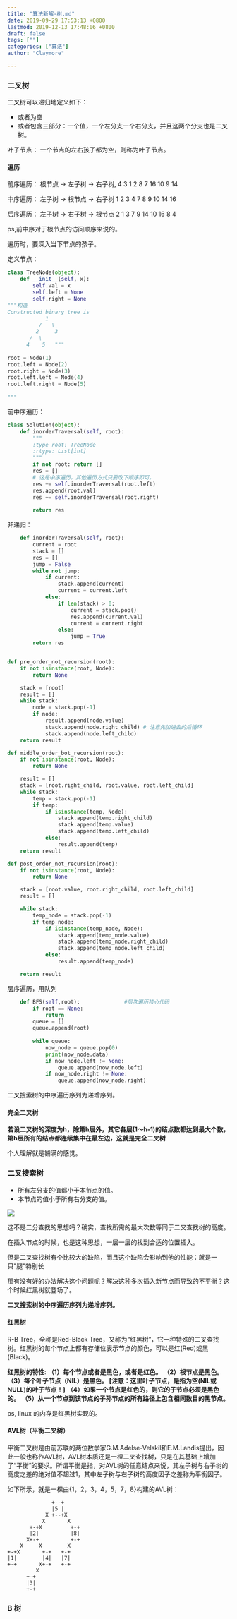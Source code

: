 ```yaml
---
title: "算法新解-树.md"
date: 2019-09-29 17:53:13 +0800
lastmod: 2019-12-13 17:48:06 +0800
draft: false
tags: [""]
categories: ["算法"]
author: "Claymore"

---
```



### 二叉树

二叉树可以递归地定义如下：

* 或者为空
* 或者包含三部分：一个值，一个左分支一个右分支，并且这两个分支也是二叉树。



叶子节点： 一个节点的左右孩子都为空，则称为叶子节点。



#### 遍历

前序遍历： 根节点 -> 左子树 -> 右子树,  4 3 1 2 8 7 16 10 9 14

中序遍历： 左子树 -> 根节点 -> 右子树   1 2 3 4 7 8 9 10 14 16

后序遍历： 左子树 -> 右子树 -> 根节点   2 1 3 7 9 14 10  16  8 4

ps,前中序对于根节点的访问顺序来说的。 

遍历时，要深入当下节点的孩子。



定义节点：

```python
class TreeNode(object):
	def __init__(self, x):
		self.val = x
		self.left = None
		self.right = None
"""构造
Constructed binary tree is 
            1 
          /   \ 
         2     3 
       /  \ 
      4    5   """
  
root = Node(1) 
root.left = Node(2) 
root.right = Node(3) 
root.left.left = Node(4) 
root.left.right = Node(5) 
  
"""
```

前中序遍历：

```python
class Solution(object):  
    def inorderTraversal(self, root):
        """
        :type root: TreeNode
        :rtype: List[int]
        """
        if not root: return []
        res = []
        # 这是中序遍历，其他遍历方式只要改下顺序即可。
        res += self.inorderTraversal(root.left)
        res.append(root.val)
        res += self.inorderTraversal(root.right)
        
        return res
```



非递归：

```python
    def inorderTraversal(self, root):
        current = root
        stack = []
        res = []
        jump = False
        while not jump:
            if current:
                stack.append(current)
                current = current.left
            else:
                if len(stack) > 0:
                    current = stack.pop()
                    res.append(current.val)
                    current = current.right
                else:
                    jump = True
        return res


def pre_order_not_recursion(root):
    if not isinstance(root, Node):
        return None

    stack = [root]
    result = []
    while stack:
        node = stack.pop(-1)
        if node:
            result.append(node.value)
            stack.append(node.right_child) # 注意先加进去的后循环
            stack.append(node.left_child)
    return result

def middle_order_bot_recursion(root):
    if not isinstance(root, Node):
        return None

    result = []
    stack = [root.right_child, root.value, root.left_child]
    while stack:
        temp = stack.pop(-1)
        if temp:
            if isinstance(temp, Node):
                stack.append(temp.right_child)
                stack.append(temp.value)
                stack.append(temp.left_child)
            else:
                result.append(temp)
    return result

def post_order_not_recursion(root):
    if not isinstance(root, Node):
        return None

    stack = [root.value, root.right_child, root.left_child]
    result = []

    while stack:
        temp_node = stack.pop(-1)
        if temp_node:
            if isinstance(temp_node, Node):
                stack.append(temp_node.value)
                stack.append(temp_node.right_child)
                stack.append(temp_node.left_child)
            else:
                result.append(temp_node)

    return result
```



层序遍历，用队列

```python
    def BFS(self,root):              #层次遍历核心代码
        if root == None:
            return
        queue = []
        queue.append(root)
 
        while queue:
            now_node = queue.pop(0)
            print(now_node.data)
            if now_node.left != None:
                queue.append(now_node.left)
            if now_node.right != None:
                queue.append(now_node.right)
```

二叉搜索树的中序遍历序列为递增序列。



#### 完全二叉树

**若设二叉树的深度为h，除第h层外，其它各层(1～h-1)的结点数都达到最大个数，第h层所有的结点都连续集中在最左边，这就是完全二叉树**

个人理解就是铺满的感觉。



### 二叉搜索树

* 所有左分支的值都小于本节点的值。
* 本节点的值小于所有右分支的值。

![](http://www.claymore.wang:5000/uploads/big/fd2f9dede94ea947728942da52a7257f.png)



这不是二分查找的思想吗？确实，查找所需的最大次数等同于二叉查找树的高度。

在插入节点的时候，也是这种思想，一层一层的找到合适的位置插入。

但是二叉查找树有个比较大的缺陷，而且这个缺陷会影响到他的性能：就是一只"腿"特别长

<p>那有没有好的办法解决这个问题呢？解决这种多次插入新节点而导致的不平衡？这个时候红黑树就登场了。</p>

**二叉搜索树的中序遍历序列为递增序列。**



#### 红黑树

R-B Tree，全称是Red-Black Tree，又称为“红黑树”，它一种特殊的二叉查找树。红黑树的每个节点上都有存储位表示节点的颜色，可以是红(Red)或黑(Black)。

**红黑树的特性**:
**（1）每个节点或者是黑色，或者是红色。**
**（2）根节点是黑色。**
**（3）每个叶子节点（NIL）是黑色。 [注意：这里叶子节点，是指为空(NIL或NULL)的叶子节点！]**
**（4）如果一个节点是红色的，则它的子节点必须是黑色的。**
**（5）从一个节点到该节点的子孙节点的所有路径上包含相同数目的黑节点。**



ps, linux 的内存是红黑树实现的。



#### AVL树（平衡二叉树）

平衡二叉树是由前苏联的两位数学家G.M.Adelse-Velskil和E.M.Landis提出，因此一般也称作AVL树，AVL树本质还是一棵二叉查找树，只是在其基础上增加了“平衡”的要求。所谓平衡是指，对AVL树的任意结点来说，其左子树与右子树的高度之差的绝对值不超过1，其中左子树与右子树的高度因子之差称为平衡因子。

如下所示，就是一棵由{1，2，3，4，5，7，8}构建的AVL树：

```
              +--+
              |5 |
            X +--+X
           X       X
       +-+X         +-+
       |2|          |8|
      X+-+          +-+
    X     X        X
+-+X       +-+   +-+
|1|        |4|   |7|
+-+       X+-+   +-+
         X
      +-+
      |3|
      +-+
```





### B 树

